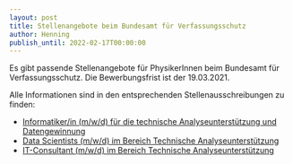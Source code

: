 ```yaml
---
layout: post
title: Stellenangebote beim Bundesamt für Verfassungsschutz
author: Henning
publish_until: 2022-02-17T00:00:00
---
```


Es gibt passende Stellenangebote für PhysikerInnen beim Bundesamt für Verfassungsschutz.
Die Bewerbungsfrist ist der 19.03.2021.

Alle Informationen sind in den entsprechenden Stellenausschreibungen zu finden:

* [Informatiker/in (m/w/d) für die technische Analyseunterstützung und Datengewinnung](dokumente/ausschreibungen_jobboerse/2021-02-17_bfv1.pdf)
* [Data Scientists (m/w/d) im Bereich Technische Analyseunterstützung](dokumente/ausschreibungen_jobboerse/2021-02-17_bfv2.pdf)
* [IT-Consultant (m/w/d) im Bereich Technische Analyseunterstützung](dokumente/ausschreibungen_jobboerse/2021-02-17_bfv3.pdf)

